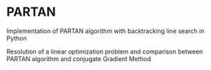 # PARTAN
Implementation of PARTAN algorithm with backtracking line search in Python

Resolution of a linear optimization problem and comparison between PARTAN algorithm and conjugate Gradient Method

